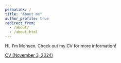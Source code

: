 ```yaml
---
permalink: /
title: "About me"
author_profile: true
redirect_from: 
  - /about/
  - /about.html
---
```


Hi, I'm Mohsen. Check out my CV for more information!

[CV (November 3, 2024)](files/CV_Mohsen_Alizadeh_Noghani_November_3_2024.pdf)
